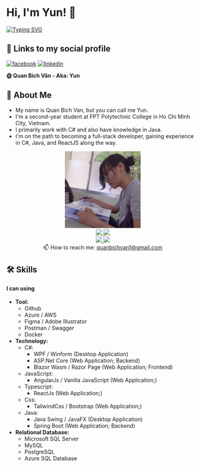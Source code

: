 # Hi, I'm Yun! 👋
[![Typing SVG](https://readme-typing-svg.demolab.com/?lines=Backend+Developer;Frontend+Developer;Data+Analytics;Full-Stack+Developer)](https://git.io/typing-svg)

## 🔗 Links to my social profile
[![facebook](https://img.shields.io/badge/facebook-1DA1F2?style=for-the-badge&logo=facebook&logoColor=white)](https://www.facebook.com/yunbiguan/)
[![linkedin](https://img.shields.io/badge/linkedin-0A66C2?style=for-the-badge&logo=linkedin&logoColor=white)](https://www.linkedin.com/in/bích-vân-quan-5b773a214/)

**🌞 Quan Bích Vân - Aka: Yun**

## 🚀 About Me
- My name is Quan Bich Van, but you can call me Yun.
- I'm a second-year student at FPT Polytechnic College in Ho Chi Minh City, Vietnam.
- I primarily work with C# and also have knowledge in Java.
- I'm on the path to becoming a full-stack developer, gaining experience in C#, Java, and ReactJS along the way.

<div align='center'>
   <kbd>
       <img alt="Avatar" src="herobannerpotj.png" height="200" width="200" style="object-fit: contain"/>
   </kbd>
</div>
<div align='center'>
   <a href="https://github-readme-stats.vercel.app/api?username=quanbichvan2&show_icons=true&count_private=true">
       <img height=150 src="https://github-readme-stats.vercel.app/api?username=quanbichvan2&show_icons=true&count_private=true"/>
   </a>
   <a href="https://github.com/romankh3/github-readme-stats">
       <img height=150 src="https://github-readme-stats.vercel.app/api/top-langs/?username=romankh3&layout=compact"/>
   </a>
</div>

<div align='center'>
   <a href="https://www.linkedin.com/in/bích-vân-quan-5b773a214/">
       <img src="https://img.shields.io/badge/linkedin-%230077B5.svg?&style=for-the-badge&logo=linkedin&logoColor=white"/>
   </a>
   <a href="https://www.facebook.com/yunbiguan/">
       <img src="https://img.shields.io/badge/Facebook-1877F2?style=for-the-badge&logo=facebook&logoColor=white"/>
   </a>
</div>
<div align='center'>
   📫 How to reach me: <a href='mailto:quanbichvan1@gmail.com'>quanbichvan1@gmail.com</a>
</div>

## 🛠 Skills
#### I can using
- **Tool:**
    + Github
    + Azure / AWS
    + Figma / Adobe Illustrator
    + Postman / Swagger
    + Docker
- **Technology:**
    + C#:
        + WPF / Winform (Desktop Application)
        + ASP.Net Core (Web Application; Backend)
        + Blazor Wasm / Razor Page (Web Application; Frontend)
    + JavaScript: 
        + AngularJs / Vanilla JavaScript (Web Application;)
    + Typescript:
        + ReactJs (Web Application;)
    + Css:
        + TailwindCss / Bootstrap (Web Application;)
    + Java:
        + Java Swing / JavaFX (Desktop Application)
        + Spring Boot (Web Application; Backend)
- **Relational Database:**
    + Microsoft SQL Server
    + MySQL
    + PostgreSQL
    + Azure SQL Database

<!--
**quanbichvan2/quanbichvan2** is a ✨ _special_ ✨ repository because its `README.md` (this file) appears on your GitHub profile.

Here are some ideas to get you started:

- 🔭 I’m currently working on ...
- 🌱 I’m currently learning ...
- 👯 I’m looking to collaborate on ...
- 🤔 I’m looking for help with ...
- 💬 Ask me about ...
- 📫 How to reach me: ...
- 😄 Pronouns: ...
- ⚡ Fun fact: ...
-->
